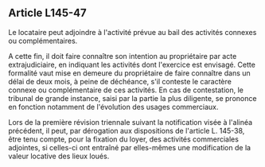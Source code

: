 Article L145-47
----
Le locataire peut adjoindre à l'activité prévue au bail des activités connexes
ou complémentaires.

A cette fin, il doit faire connaître son intention au propriétaire par acte
extrajudiciaire, en indiquant les activités dont l'exercice est envisagé. Cette
formalité vaut mise en demeure du propriétaire de faire connaître dans un délai
de deux mois, à peine de déchéance, s'il conteste le caractère connexe ou
complémentaire de ces activités. En cas de contestation, le tribunal de grande
instance, saisi par la partie la plus diligente, se prononce en fonction
notamment de l'évolution des usages commerciaux.

Lors de la première révision triennale suivant la notification visée à l'alinéa
précédent, il peut, par dérogation aux dispositions de l'article L. 145-38, être
tenu compte, pour la fixation du loyer, des activités commerciales adjointes, si
celles-ci ont entraîné par elles-mêmes une modification de la valeur locative
des lieux loués.
